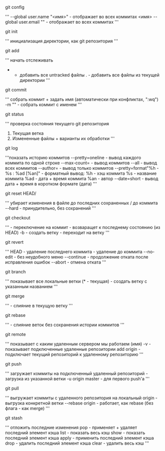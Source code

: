 git config

'''
--global user.name "<имя>" - отображает во всех коммитах <имя>
--global user.email "<e-mail>" - отображает во всех коммитах <e-mail>
'''

git init

'''
инициализация директории, как git репозитория
'''

git add <filename>

'''
начать отслеживать <filename>
* - добавить все untracked файлы
. - добавить все файлы из текущей директории
'''

git commit

'''
собрать коммит + задать имя (автоматически при конфликтах, ":wq")
-m "<commitname>" - собрать коммит с именем <commitname>
'''

git status

'''
проверка состояния текущего git репозитория
1) Текущая ветка
2) Измененные файлы + варианты их обработки
'''

git log

'''показать историю коммитов
--pretty=oneline - вывод каждого коммита по одной строке
--max-count=<n> - вывод <n> коммитов
--all - вывод всех коммитов
--author=<author> - вывод только коммитов <author>
--pretty=format"%h - %s : %ad [%an]" - форматный вывод:
%h - хэш коммита
%s - название коммита
%ad - дата + время коммита
%an - автор
--date=short - вывод дата + время в коротком формате (дата)
'''

git reset HEAD/<hash> <filename>

'''
убирает изменения в файле до последних сохраненных / до <hash> коммита
--hard - принудительно, без сохранений
'''

git checkout

'''
<hash> - переключение на <hash> коммит
<filename> - возваращет <filename> к последнему состоянию (из HEAD)
-b <branchname> - создать ветку <branchname>
<branchname> - переходит на ветку <branchname>
'''

git revert

'''
HEAD - удаление последнего коммита
<hash> - удаление до <hash> коммита
--no-edit - без неудобного меню
--continue - продолжение отката после исправления ошибок
--abort - отмена отката
'''

git branch

'''
показывает все локальные ветки (* - текущая)
<branchname> - создать ветку с указанным названием
'''

git merge

'''
<branchname> - слияние <branchname> в текущую ветку
'''

git rebase

'''
<branchname> - слияние веток без сохранения истории коммитов
'''

git remote

'''
показывает с каким удаленным сервером мы работаем (имя)
-v - показывает подключенные удаленные репозитории
add origin <link> - подключает текущий репозиторий к <link> удаленному репозиторию
'''

git push

'''
загружает коммиты на подключенный удаленный репозиторий
<branchname> - загрузка из указанной ветки
-u origin master - для первого push'а
'''

git pull

'''
выгружает коммиты с удаленного репозитория на локальный
origin <branchname> - выгрузка конкретной ветки
--rebase origin <branchname> - работает, как rebase (без флага - как merge)
'''

git stash

'''
отложить последние изменения
pop - применяет + удаляет последний элемент кэша
list - показать весь кэш
show - показать последний элемент кэша
apply - применить последний элемент кэша
drop - удалить последний элемент кэша
clear - удалить весь кэш
'''
